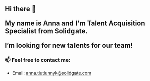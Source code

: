 ## Hi there 👋 <p> My name is Anna and I'm Talent Acquisition Specialist from Solidgate. <p> I’m looking for new talents for our team! 
### 📫 Feel free to contact me:
- Email: anna.tiutiunnyk@solidgate.com


